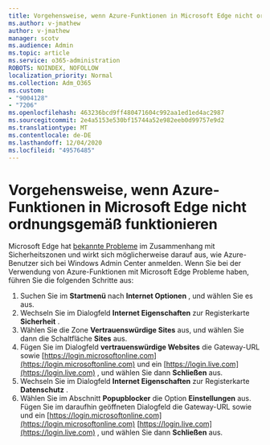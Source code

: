 ```yaml
---
title: Vorgehensweise, wenn Azure-Funktionen in Microsoft Edge nicht ordnungsgemäß funktionieren
ms.author: v-jmathew
author: v-jmathew
manager: scotv
ms.audience: Admin
ms.topic: article
ms.service: o365-administration
ROBOTS: NOINDEX, NOFOLLOW
localization_priority: Normal
ms.collection: Adm_O365
ms.custom:
- "9004128"
- "7206"
ms.openlocfilehash: 463236bcd9ff480471604c992aa1ed1ed4ac2987
ms.sourcegitcommit: 2e4a5153e530bf15744a52e982eeb0d99757e9d2
ms.translationtype: MT
ms.contentlocale: de-DE
ms.lasthandoff: 12/04/2020
ms.locfileid: "49576485"
---
```

# <a name="what-to-do-if-azure-features-dont-work-properly-in-microsoft-edge"></a>Vorgehensweise, wenn Azure-Funktionen in Microsoft Edge nicht ordnungsgemäß funktionieren

Microsoft Edge hat [bekannte Probleme](https://go.microsoft.com/fwlink/?linkid=2140608) im Zusammenhang mit Sicherheitszonen und wirkt sich möglicherweise darauf aus, wie Azure-Benutzer sich bei Windows Admin Center anmelden. Wenn Sie bei der Verwendung von Azure-Funktionen mit Microsoft Edge Probleme haben, führen Sie die folgenden Schritte aus:

1. Suchen Sie im **Startmenü** nach **Internet Optionen** , und wählen Sie es aus.
2. Wechseln Sie im Dialogfeld **Internet Eigenschaften** zur Registerkarte **Sicherheit** .
3. Wählen Sie die Zone **Vertrauenswürdige Sites** aus, und wählen Sie dann die Schaltfläche **Sites** aus.
4. Fügen Sie im Dialogfeld **vertrauenswürdige Websites** die Gateway-URL sowie [https://login.microsoftonline.com](https://login.microsoftonline.com) und ein [https://login.live.com](https://login.live.com) , und wählen Sie dann **Schließen** aus.
5. Wechseln Sie im Dialogfeld **Internet Eigenschaften** zur Registerkarte **Datenschutz** .
6. Wählen Sie im Abschnitt **Popupblocker** die Option **Einstellungen** aus. Fügen Sie im daraufhin geöffneten Dialogfeld die Gateway-URL sowie und ein [https://login.microsoftonline.com](https://login.microsoftonline.com) [https://login.live.com](https://login.live.com) , und wählen Sie dann **Schließen** aus.
